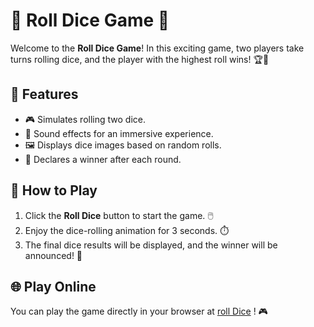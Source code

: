 # 🎲 Roll Dice Game 🎲

Welcome to the **Roll Dice Game**! In this exciting game, two players take turns rolling dice, and the player with the highest roll wins! 🏆🎉

## 🚀 Features

- 🎮 Simulates rolling two dice.
- 🎵 Sound effects for an immersive experience.
- 🖼️ Displays dice images based on random rolls.
- 🥇 Declares a winner after each round.

## 📜 How to Play

1. Click the **Roll Dice** button to start the game. 🖱️
2. Enjoy the dice-rolling animation for 3 seconds. ⏱️
3. The final dice results will be displayed, and the winner will be announced! 🎉

## 🌐 Play Online

You can play the game directly in your browser at [roll Dice](https://amnabbouti.github.io/rolldice/) ! 🎮

